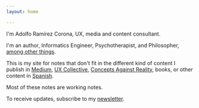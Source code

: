 ```yaml
---
layout: home

---
```

I'm Adolfo Ramírez Corona, UX, media and content consultant.

I'm an author, Informatics Engineer, Psychotherapist, and Philosopher, [among other things](https://adolforismos.github.io/markdown-cv/).

This is my site for notes that don't fit in the different kind of content I publish in [Medium](https://medium.com/@adolforismos), [UX Collective](https://uxdesign.cc/), [Concepts Against Reality](https://adolforismos.substack.com/), books, or other content in [Spanish](https://adolforismos.com).

Most of these notes are working notes.

To receive updates, subscribe to my [newsletter](https://adolforismos.substack.com).
